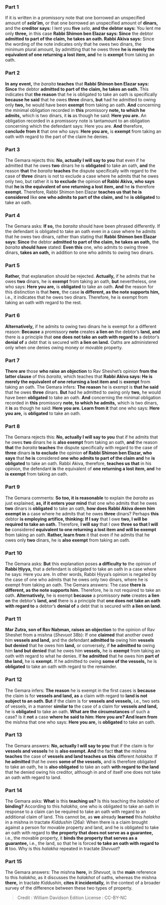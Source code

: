
### Part 1
If it is written in a promissory note that one borrowed an unspecified amount of <b><i>sela’im</i>,</b> or that one borrowed an unspecified amount of <b>dinars,</b> and the <b>creditor says:</b> I lent you <b>five</b> <i>sela</i>, <b>and the debtor says:</b> You lent me only <b>three,</b> in this case <b>Rabbi Shimon ben Elazar says: Since</b> the debtor <b>admitted to part of the claim, he takes an oath. Rabbi Akiva says:</b> Since the wording of the note indicates only that he owes two dinars, the minimum plural amount, by admitting that he owes three <b>he is merely the equivalent of one returning a lost item, and</b> he is <b>exempt</b> from taking an oath.

### Part 2
<b>In any event,</b> the <i>baraita</i> <b>teaches</b> that <b>Rabbi Shimon ben Elazar says: Since</b> the debtor <b>admitted to part of the claim, he takes an oath.</b> This indicates that <b>the reason</b> that he is obligated to take an oath is specifically <b>because he said</b> that he owes <b>three</b> dinars, <b>but</b> had he admitted to owing only <b>two,</b> he would have been <b>exempt</b> from taking an oath. <b>And</b> concerning the minimal obligation recorded in <b>this</b> promissory <b>note, to which he admits,</b> which is two dinars, it <b>is</b> as though he said: <b>Here you are.</b> An obligation recorded in a promissory note is tantamount to an obligation concerning which the defendant says: Here you are. <b>And</b> therefore, <b>conclude from it</b> that one who says: <b>Here you are,</b> is <b>exempt</b> from taking an oath with regard to the part of the claim he denies.

### Part 3
The Gemara rejects this: <b>No, actually I will say to you</b> that even if he admitted that he owes <b>two</b> dinars he is <b>obligated</b> to take an oath, <b>and</b> the reason <b>that</b> the <i>baraita</i> <b>teaches</b> the dispute specifically with regard to the case of <b>three</b> dinars is not to exclude a case where he admits that he owes only two, but rather it is <b>to exclude</b> the opinion <b>of Rabbi Akiva, who says</b> that <b>he is the equivalent of one returning a lost item, and</b> he <b>is</b> therefore <b>exempt.</b> Therefore, Rabbi Shimon ben Elazar <b>teaches us that he is considered</b> like <b>one who admits to part of the claim, and</b> he <b>is obligated</b> to take an oath.

### Part 4
The Gemara asks: <b>If so,</b> the <i>baraita</i> should have been phrased differently. If the defendant is obligated to take an oath even in a case where he admits that he owes two dinars, rather than stating that <b>Rabbi Shimon ben Elazar says: Since</b> the debtor <b>admitted to part of the claim, he takes an oath,</b> the <i>baraita</i> <b>should have</b> stated: <b>Even this</b> one, who admits to owing three dinars, <b>takes an oath,</b> in addition to one who admits to owing two dinars.

### Part 5
<b>Rather,</b> that explanation should be rejected. <b>Actually,</b> if he admits that he owes <b>two</b> dinars, he is <b>exempt</b> from taking an oath, <b>but</b> nevertheless, one who says: <b>Here you are,</b> is <b>obligated</b> to take an oath. <b>And</b> the reason for this distinction is that <b>here,</b> the case <b>is different, as the note supports him,</b> i.e., it indicates that he owes two dinars. Therefore, he is exempt from taking an oath with regard to the rest.

### Part 6
<b>Alternatively,</b> if he admits to owing two dinars he is exempt for a different reason: <b>Because</b> a promissory <b>note</b> creates <b>a lien on</b> the debtor’s <b>land, and</b> there is a principle that <b>one does not take an oath with regard to</b> a debtor’s <b>denial of</b> a debt that is secured with <b>a lien on land.</b> Oaths are administered only when one denies owing money or movable property.

### Part 7
<b>There are</b> those <b>who raise an objection</b> to Rav Sheshet’s opinion <b>from the latter clause</b> of this <i>baraita</i>, which teaches that <b>Rabbi Akiva says: He is merely the equivalent of one returning a lost item and</b> is <b>exempt</b> from taking an oath. The Gemara infers: <b>The reason</b> he is exempt is <b>that he said</b> that he owes <b>three</b> dinars. <b>But</b> had he admitted to owing only <b>two,</b> he would have been <b>obligated</b> to take an oath. <b>And</b> concerning the minimal obligation recorded in <b>this</b> promissory <b>note, to which he admits,</b> which is two dinars, it <b>is</b> as though he said: <b>Here you are. Learn from it</b> that one who says: <b>Here you are,</b> is <b>obligated</b> to take an oath.

### Part 8
The Gemara rejects this: <b>No, actually I will say to you</b> that if he admits that he owes <b>two</b> dinars he is <b>also exempt</b> from taking an oath, <b>and</b> the reason <b>that</b> the <i>baraita</i> <b>teaches</b> the dispute specifically with regard to the case of <b>three</b> dinars <b>is to exclude</b> the opinion <b>of Rabbi Shimon ben Elazar, who says</b> that <b>he is</b> considered <b>one who admits to part of the claim and</b> he <b>is obligated</b> to take an oath. Rabbi Akiva, therefore, <b>teaches us that</b> in his opinion, the defendant <b>is</b> the equivalent of <b>one returning a lost item, and</b> he <b>is exempt</b> from taking an oath.

### Part 9
The Gemara comments: <b>So too, it is reasonable</b> to explain the <i>baraita</i> as just explained, <b>as, if it enters your mind</b> that one who admits that he owes <b>two</b> dinars is <b>obligated</b> to take an oath, <b>how does Rabbi Akiva deem him exempt in</b> a case where he admits that he owes <b>three</b> dinars? Perhaps <b>this</b> debtor <b>is employing artifice, thinking: If I say</b> that I owe <b>two, I will be required to take an oath.</b> Therefore, <b>I will say</b> that I owe <b>three so that I will be</b> considered <b>equivalent to one returning a lost item and will be exempt</b> from taking an oath. <b>Rather, learn from</b> it that even if he admits that he owes only <b>two</b> dinars, he is <b>also exempt</b> from taking an oath.

### Part 10
The Gemara asks: <b>But</b> this explanation poses <b>a difficulty to</b> the opinion of <b>Rabbi Ḥiyya,</b> that a defendant is obligated to take an oath in a case where he says: Here you are. In other words, Rabbi Ḥiyya’s opinion is negated by the case of one who admits that he owes only two dinars, where he is exempt from taking an oath. The Gemara answers: The case <b>there is different, as the note supports him.</b> Therefore, he is not required to take an oath. <b>Alternatively,</b> he is exempt <b>because</b> a promissory <b>note</b> creates <b>a lien on</b> the debtor’s <b>land, and</b> there is a principle that <b>one does not take an oath with regard to</b> a debtor’s <b>denial of</b> a debt that is secured with <b>a lien on land.</b>

### Part 11
<b>Mar Zutra, son of Rav Naḥman, raises an objection</b> to the opinion of Rav Sheshet from a mishna (<i>Shevuot</i> 38b): If one <b>claimed</b> that another owed him <b>vessels and land,</b> and the defendant <b>admitted to</b> owing him <b>vessels but denied</b> that he owes him <b>land,</b> or conversely, if <b>he admitted to</b> owing him <b>land but denied</b> that he owes him <b>vessels,</b> he is <b>exempt</b> from taking an oath with regard to what he denies. If <b>he admitted</b> that he owes him <b>part of the land,</b> he is <b>exempt.</b> If he admitted to owing <b>some of the vessels,</b> he is <b>obligated</b> to take an oath with regard to the remainder.

### Part 12
The Gemara infers: <b>The reason</b> he is exempt in the first cases is <b>because</b> the claim is for <b>vessels and land, as</b> a claim with regard to <b>land is not subject to an oath. But</b> if the claim is for <b>vessels and vessels,</b> i.e., two sets of vessels, in a manner <b>similar to</b> the case of a claim for <b>vessels and land,</b> he is <b>obligated</b> to take an oath. <b>What are the circumstances</b> of such a case? Is it <b>not</b> a case <b>where he said to him: Here you are? And learn from</b> the mishna that one who says: <b>Here you are,</b> is <b>obligated</b> to take an oath.

### Part 13
The Gemara answers: <b>No, actually I will say to you</b> that if the claim is for <b>vessels and vessels</b> he is <b>also exempt. And</b> the fact <b>that</b> the mishna <b>teaches</b> the case of <b>vessels and land teaches us this</b> different <i>halakha</i>: If <b>he admitted</b> that he owes <b>some of the vessels,</b> and is therefore obligated to take an oath, he is <b>also obligated</b> to take an oath <b>with regard to the land</b> that he denied owing his creditor, although in and of itself one does not take an oath with regard to land.

### Part 14
The Gemara asks: <b>What</b> is this <b>teaching us?</b> Is this teaching the <i>halakha</i> of <b>binding?</b> According to this <i>halakha</i>, one who is obligated to take an oath in response to a claim can be required to take an oath with regard to an additional claim of land. This cannot be, as <b>we</b> already <b>learned</b> this <i>halakha</i> in a mishna in tractate <i>Kiddushin</i> (26a): When there is a claim brought against a person for movable property and land, and he is obligated to take an oath with regard to <b>the property that does not serve as a guarantee,</b> i.e., the movable property, it <b>binds the property that serves as a guarantee,</b> i.e., the land, so that he is forced <b>to take an oath with regard to it</b> too. Why is this <i>halakha</i> repeated in tractate <i>Shevuot</i>?

### Part 15
The Gemara answers: The mishna <b>here,</b> in <i>Shevuot</i>, is the <b>main</b> reference to this <i>halakha</i>, as it discusses the <i>halakhot</i> of oaths, whereas the mishna <b>there,</b> in tractate <i>Kiddushin</i>, <b>cites it incidentally,</b> in the context of a broader survey of the difference between these two types of property.

>Credit : William Davidson Edition
>License : CC-BY-NC
